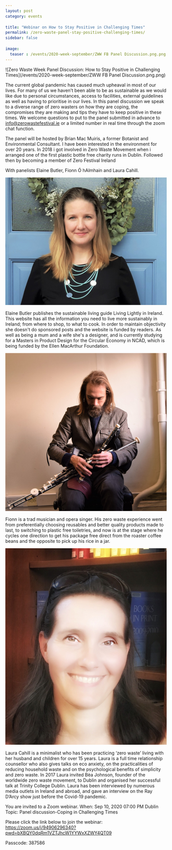 ```yaml
---
layout: post
category: events

title: "Webinar on How to Stay Positive in Challenging Times"
permalink: /zero-waste-panel-stay-positive-challenging-times/
sidebar: false

image:
  teaser : /events/2020-week-september/ZWW FB Panel Discussion.png.png
---
```


![Zero Waste Week Panel Discussion: How to Stay Positive in Challenging Times](/events/2020-week-september/ZWW FB Panel Discussion.png.png)

The current global pandemic has caused much upheaval in most of our lives. For many of us we haven’t been able to be as sustainable as we would like due to personal circumstances, access to facilities, external guidelines as well as having to prioritise in our lives.
In this panel discussion we speak to a diverse range of zero wasters on how they are coping, the compromises they are making and tips they have to keep positive in these times.
We welcome questions to put to the panel submitted in advance to info@zerowastefestival.ie or a limited number in real time through the zoom chat function.

The panel will be hosted by Brian Mac Muiris, a former Botanist and Environmental Consultant. I have been interested in the environment for over 20 years.  In 2018 i got involved in Zero Waste Movement when i arranged one of the first plastic bottle free charity runs in Dublin. Followed then by becoming a member of Zero Festival Ireland

With panelists Elaine Butler, Fionn Ó hAlmhain and Laura Cahill.

![Elaine Butler](/images/events/2020-week-september/elaine.jpg)

Elaine Butler publishes the sustainable living guide  Living Lightly in Ireland. This website has all the information you need to live more sustainably in Ireland; from where to shop, to what to cook. In order to maintain objectivity she doesn't do sponsored posts and the website is funded by readers. As well as being a mum and a wife she's a designer, and is currently studying for a Masters in Product Design for the Circular Economy in NCAD, which is being funded by the Ellen MacArthur Foundation. 

![Fionn Ó hAlmhain](/images/events/2020-week-september/fionn.jpg)

Fionn is a trad musician and opera singer. His zero waste experience went from preferentially choosing reusables and better quality products made to last, to switching to plastic free toiletries, and now is at the stage where he cycles one direction to get his package free direct from the roaster coffee beans and the opposite to pick up his rice in a jar.

![Laura Cahill](/images/events/2020-week-september/laura.jpg)

Laura Cahill is a minimalist who has been practicing ‘zero waste’ living with her husband and children for over 15 years. Laura is a full time relationship counsellor who also gives talks on eco anxiety,  on the practicalities of reducing household waste and on the psychological benefits of simplicity and zero waste. In 2017 Laura invited Bèa Johnson, founder of the worldwide zero waste movement, to Dublin and organised her successful talk at Trinity College Dublin. Laura has been interviewed by numerous media outlets in Ireland and abroad, and gave an interview on the Ray D’Arcy show just before the Covid-19 pandemic.

You are invited to a Zoom webinar.
When: Sep 10, 2020 07:00 PM Dublin
Topic: Panel discussion-Coping in Challenging Times

Please click the link below to join the webinar:
https://zoom.us/j/94906296340?pwd=bXBQY0dqRm1VZTJhcW1YYWxXZWY4QT09

Passcode: 387586

